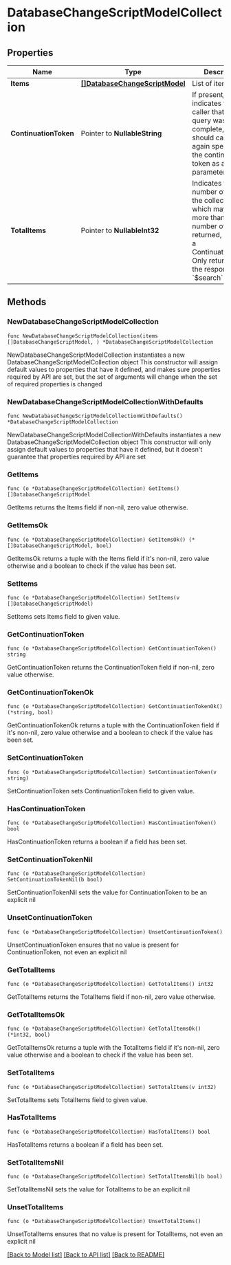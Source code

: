 # DatabaseChangeScriptModelCollection

## Properties

Name | Type | Description | Notes
------------ | ------------- | ------------- | -------------
**Items** | [**[]DatabaseChangeScriptModel**](DatabaseChangeScriptModel.md) | List of items. | 
**ContinuationToken** | Pointer to **NullableString** | If present, indicates to the caller that the query was not complete, and they should call the API again specifying the continuation token as a query parameter. | [optional] 
**TotalItems** | Pointer to **NullableInt32** | Indicates the total number of items in the collection, which may be more than the number of Items returned, if there is a ContinuationToken.  Only returned in the response to &#x60;$search&#x60; APIs. | [optional] 

## Methods

### NewDatabaseChangeScriptModelCollection

`func NewDatabaseChangeScriptModelCollection(items []DatabaseChangeScriptModel, ) *DatabaseChangeScriptModelCollection`

NewDatabaseChangeScriptModelCollection instantiates a new DatabaseChangeScriptModelCollection object
This constructor will assign default values to properties that have it defined,
and makes sure properties required by API are set, but the set of arguments
will change when the set of required properties is changed

### NewDatabaseChangeScriptModelCollectionWithDefaults

`func NewDatabaseChangeScriptModelCollectionWithDefaults() *DatabaseChangeScriptModelCollection`

NewDatabaseChangeScriptModelCollectionWithDefaults instantiates a new DatabaseChangeScriptModelCollection object
This constructor will only assign default values to properties that have it defined,
but it doesn't guarantee that properties required by API are set

### GetItems

`func (o *DatabaseChangeScriptModelCollection) GetItems() []DatabaseChangeScriptModel`

GetItems returns the Items field if non-nil, zero value otherwise.

### GetItemsOk

`func (o *DatabaseChangeScriptModelCollection) GetItemsOk() (*[]DatabaseChangeScriptModel, bool)`

GetItemsOk returns a tuple with the Items field if it's non-nil, zero value otherwise
and a boolean to check if the value has been set.

### SetItems

`func (o *DatabaseChangeScriptModelCollection) SetItems(v []DatabaseChangeScriptModel)`

SetItems sets Items field to given value.


### GetContinuationToken

`func (o *DatabaseChangeScriptModelCollection) GetContinuationToken() string`

GetContinuationToken returns the ContinuationToken field if non-nil, zero value otherwise.

### GetContinuationTokenOk

`func (o *DatabaseChangeScriptModelCollection) GetContinuationTokenOk() (*string, bool)`

GetContinuationTokenOk returns a tuple with the ContinuationToken field if it's non-nil, zero value otherwise
and a boolean to check if the value has been set.

### SetContinuationToken

`func (o *DatabaseChangeScriptModelCollection) SetContinuationToken(v string)`

SetContinuationToken sets ContinuationToken field to given value.

### HasContinuationToken

`func (o *DatabaseChangeScriptModelCollection) HasContinuationToken() bool`

HasContinuationToken returns a boolean if a field has been set.

### SetContinuationTokenNil

`func (o *DatabaseChangeScriptModelCollection) SetContinuationTokenNil(b bool)`

 SetContinuationTokenNil sets the value for ContinuationToken to be an explicit nil

### UnsetContinuationToken
`func (o *DatabaseChangeScriptModelCollection) UnsetContinuationToken()`

UnsetContinuationToken ensures that no value is present for ContinuationToken, not even an explicit nil
### GetTotalItems

`func (o *DatabaseChangeScriptModelCollection) GetTotalItems() int32`

GetTotalItems returns the TotalItems field if non-nil, zero value otherwise.

### GetTotalItemsOk

`func (o *DatabaseChangeScriptModelCollection) GetTotalItemsOk() (*int32, bool)`

GetTotalItemsOk returns a tuple with the TotalItems field if it's non-nil, zero value otherwise
and a boolean to check if the value has been set.

### SetTotalItems

`func (o *DatabaseChangeScriptModelCollection) SetTotalItems(v int32)`

SetTotalItems sets TotalItems field to given value.

### HasTotalItems

`func (o *DatabaseChangeScriptModelCollection) HasTotalItems() bool`

HasTotalItems returns a boolean if a field has been set.

### SetTotalItemsNil

`func (o *DatabaseChangeScriptModelCollection) SetTotalItemsNil(b bool)`

 SetTotalItemsNil sets the value for TotalItems to be an explicit nil

### UnsetTotalItems
`func (o *DatabaseChangeScriptModelCollection) UnsetTotalItems()`

UnsetTotalItems ensures that no value is present for TotalItems, not even an explicit nil

[[Back to Model list]](../README.md#documentation-for-models) [[Back to API list]](../README.md#documentation-for-api-endpoints) [[Back to README]](../README.md)


